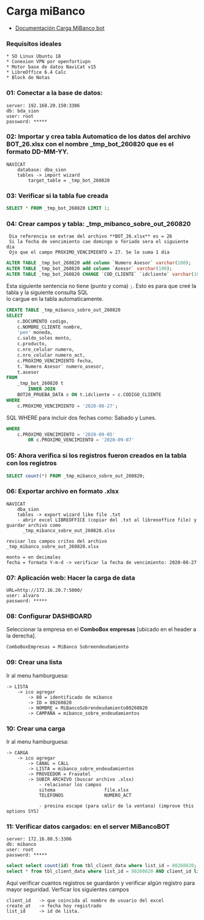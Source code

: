 # Carga miBanco

* [Documentación Carga MiBanco bot](docs/01-carga-mibanco.md)


### Requisitos ideales

	* SO Linux Ubuntu 18
	* Conexion VPN por openfortivpn
	* Motor base de datos NaviCat v15
	* LibreOffice 6.4 Calc
	* Block de Notas


### 01: Conectar a la base de datos: 
	
	server: 192.168.20.150:3306
	db: bda_sion
	user: root
	password: *****


### 02: Importar y crea tabla Automatico de los datos del archivo **BOT_26.xlsx** con el nombre **_tmp_bot_260820** que es el formato DD-MM-YY.

	NAVICAT
		database: dba_sion
		tables -> import wizard
			target_table = _tmp_bot_260820


### 03: Verificar si la tabla fue creada
	
```SQL
SELECT * FROM _tmp_bot_260820 LIMIT 1;
```

### 04: Crear campos y tabla: **_tmp_mibanco_sobre_out_260820**
` Dia referencia se extrae del archivo **BOT_26.xlsx** es = 26`  
` Si la fecha de vencimiento cae domingo o feriado sera el siguiente dia`  
` Ojo que el campo PROXIMO_VENCIMIENTO = 27. Se le suma 1 dia`  

```SQL
ALTER TABLE _tmp_bot_260820 add column `Numero Asesor` varchar(100);
ALTER TABLE _tmp_bot_260820 add column `Asesor` varchar(100);
ALTER TABLE _tmp_bot_260820 CHANGE `COD_CLIENTE` `idcliente` varchar(100);
```

Esta siguiente sentencia no tiene (punto y coma) `;`.
Esto es para que creé la tabla y la siguiente consulta SQL  
lo cargue en la tabla automaticamente.

```SQL
CREATE TABLE _tmp_mibanco_sobre_out_260820
SELECT 
    c.DOCUMENTO codigo,
    c.NOMBRE_CLIENTE nombre,
    'pen' moneda,
    c.saldo_soles monto,
    c.producto,
    c.nro_celular numero,
    c.nro_celular numero_act,
    c.PROXIMO_VENCIMIENTO fecha,
    t.`Numero Asesor` numero_asesor,
    t.asesor
FROM
    _tmp_bot_260820 t
        INNER JOIN
    BOT20_PRUEBA_DATA c ON t.idcliente = c.CODIGO_CLIENTE
WHERE
    c.PROXIMO_VENCIMIENTO = '2020-08-27';
```

SQL WHERE para incluir dos fechas como: Sabado y Lunes.

```SQL
WHERE
    c.PROXIMO_VENCIMIENTO = '2020-09-05'
		OR c.PROXIMO_VENCIMIENTO = '2020-09-07'
```

### 05: Ahora verifica si los registros fueron creados en la tabla con los registros

```SQL
SELECT count(*) FROM _tmp_mibanco_sobre_out_260820;
```

### 06: Exportar archivo en formato .xlsx

	NAVICAT
		dba_sion
		tables -> export wizard like file .txt
		- abrir excel LIBREOFFICE (copiar del .txt al libreooffice file) y guardar archivo como  
		  _tmp_mibanco_sobre_out_260820.xlsx

`revisar los campos critos del archivo _tmp_mibanco_sobre_out_260820.xlsx` 

	monto = en decimales
	fecha = formato Y-m-d -> verificar la fecha de vencimiento: 2020-08-27

### 07: Aplicación web: Hacer la carga de data
	
	URL=http://172.16.20.7:5000/
	user: alvaro
	password: *****

### 08: Configurar DASHBOARD

Seleccionar la empresa en el **ComboBox empresas** [ubicado en el header a la derecha].

	ComboBoxEmpresas = MiBanco Sobreendeudamiento

### 09: Crear una lista

Ir al menu hamburguesa:

	-> LISTA
		-> ico agregar 
			-> 80 = identificado de mibanco
			-> ID = 80260820
			-> NOMBRE = MiBancoSobrendeudamiento80260820
			-> CAMPAÑA = mibanco_sobre_endeudamientos
                    
### 10: Crear una carga
Ir al menu hamburguesa:

	-> CARGA
    	-> ico agregar 
			-> CANAL = CALL
			-> LISTA = mibanco_sobre_endeudamientos
			-> PROVEEDOR = Fravatel
			-> SUBIR ARCHIVO (buscar archivo .xlsx)
                - relacionar los campos
				sitema					file.xlsx
				TELEFONOS				NUMERO_ACT
                                    
                - presina escape (para salir de la ventana) (improve this options SYS)


### 11: Verificar datos cargados: en el server MiBancoBOT

	server: 172.16.80.5:3306
	db: mibanco
	user: root
	password: *****

```SQL
select select count(id) from tbl_client_data where list_id = 80260820;
select * from tbl_client_data where list_id = 80260820 AND client_id like "%3338938%"
```

Aquí verificar cuantos registros se guardarón y verificar algún registro para mayor seguridad.
Verficar los siguientes campos

	client_id	-> que coincida al nombre de usuario del excel
	create_at	-> fecha hoy registrado
	list_id		-> id de lista.
